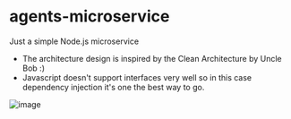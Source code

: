 # agents-microservice
Just a simple Node.js microservice 

- The architecture design is inspired by the Clean Architecture by Uncle Bob :)
- Javascript doesn't support interfaces very well so in this case dependency injection it's one the best way to go.

![image](https://user-images.githubusercontent.com/4609982/137056291-b198e1d1-06fd-4a16-860b-2e50fc62eb21.png)
